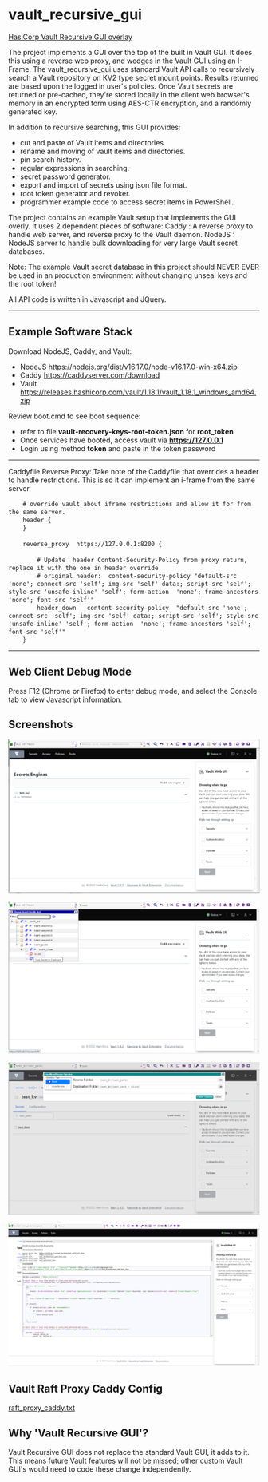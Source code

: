 # vault_recursive_gui
<a href="https://github.com/sdetoni/vault_recursive_gui">HasiCorp Vault Recursive GUI overlay</a>

The project implements a GUI over the top of the built in Vault GUI.
It does this using a reverse web proxy, and wedges in the Vault GUI using an I-Frame.
The vault_recursive_gui uses standard Vault API calls to recursively search a Vault 
repository on KV2 type secret mount points. Results returned are based upon the logged in user's policies.
Once Vault secrets are returned or pre-cached, they're stored locally in the client
web browser's memory in an encrypted form using AES-CTR encryption, and a randomly generated key.

In addition to recursive searching, this GUI provides:
   - cut and paste of Vault items and directories.
   - rename and moving of vault items and directories.
   - pin search history.
   - regular expressions in searching.
   - secret password generator.
   - export and import of secrets using json file format.
   - root token generator and revoker.
   - programmer example code to access secret items in PowerShell.
   
The project contains an example Vault setup that implements the GUI overly.
It uses 2 dependent pieces of software: 
   Caddy  : A reverse proxy to handle web server, and reverse proxy to the Vault daemon.
   NodeJS : NodeJS server to handle bulk downloading for very large Vault secret databases. 
   
Note: The example Vault secret database in this project should NEVER EVER be used in an production environment without changing unseal keys and the root token!

All API code is written in Javascript and JQuery.

-------------------------------------------------------------------------------------------

Example Software Stack
----------------------

Download NodeJS, Caddy, and Vault:
- NodeJS    https://nodejs.org/dist/v16.17.0/node-v16.17.0-win-x64.zip
- Caddy     https://caddyserver.com/download
- Vault     https://releases.hashicorp.com/vault/1.18.1/vault_1.18.1_windows_amd64.zip
       
Review boot.cmd to see boot sequence:
  - refer to file **vault-recovery-keys-root-token.json** for **root_token**
  - Once services have booted, access vault via **https://127.0.0.1** 
  - Login using method **token** and paste in the token password

-------------------------------------------------------------------------------------------

Caddyfile Reverse Proxy:
    Take note of the Caddyfile that overrides a header to handle restrictions.
    This is so it can implement an i-frame from the same server.
    
```caddy    
    # override vault about iframe restrictions and allow it for from the same server.
    header {
    }
    
    reverse_proxy  https://127.0.0.1:8200 {
        
        # Update  header Content-Security-Policy from proxy return, replace it with the one in header override
        # original header:  content-security-policy "default-src 'none'; connect-src 'self'; img-src 'self' data:; script-src 'self'; style-src 'unsafe-inline' 'self'; form-action  'none'; frame-ancestors 'none'; font-src 'self'"
        header_down   content-security-policy  "default-src 'none'; connect-src 'self'; img-src 'self' data:; script-src 'self'; style-src 'unsafe-inline' 'self'; form-action  'none'; frame-ancestors 'self'; font-src 'self'"
    }    
```
-------------------------------------------------------------------------------------------
       
## Web Client Debug Mode
Press F12 (Chrome or Firefox) to enter debug mode, and select the Console tab to view Javascript information.

## Screenshots

![](screenshots/logged_in.png)

![](screenshots/search.png)

![](screenshots/clone.png)

![](screenshots/example_code.png)


## Vault Raft Proxy Caddy Config
[raft_proxy_caddy.txt](src/raft_config/raft_proxy_caddy.txt)

## Why 'Vault Recursive GUI'?
Vault Recursive GUI does not replace the standard Vault GUI, it adds to it. 
This means future Vault features will not be missed; other custom Vault GUI's would need to code these change independently.
